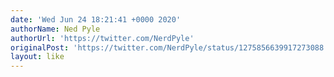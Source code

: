 ```yaml
---
date: 'Wed Jun 24 18:21:41 +0000 2020'
authorName: Ned Pyle
authorUrl: 'https://twitter.com/NerdPyle'
originalPost: 'https://twitter.com/NerdPyle/status/1275856639917273088'
layout: like
---
```

